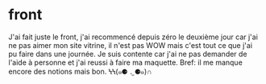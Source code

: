 # front
J'ai fait juste le front, j'ai recommencé depuis zéro le deuxième jour car j'ai ne pas aimer mon site vitrine, il n'est pas WOW mais c'est tout ce que j'ai pu faire dans une journée. 
Je suis contente car j'ai ne pas demander de l'aide à personne et j'ai reussi à faire ma maquette. 
Bref: il me manque encore des notions mais bon. 
ϞϞ(๑⚈ ․̫ ⚈๑)∩
